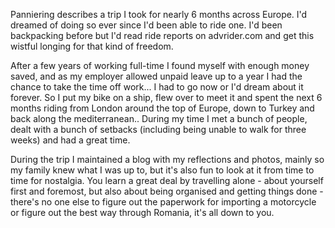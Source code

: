 Panniering describes a trip I took for nearly 6 months across Europe. I'd dreamed of doing so ever since I'd been able to ride one. I'd been backpacking before but I'd read ride reports on advrider.com and get this wistful longing for that kind of freedom.

After a few years of working full-time I found myself with enough money saved, and as my employer allowed unpaid leave up to a year I had the chance to take the time off work... I had to go now or I'd dream about it forever. So I put my bike on a ship, flew over to meet it and spent the next 6 months riding from London around the top of Europe, down to Turkey and back along the mediterranean.. During my time I met a bunch of people, dealt with a bunch of setbacks (including being unable to walk for three weeks) and had a great time.

During the trip I maintained a blog with my reflections and photos, mainly so my family knew what I was up to, but it's also fun to look at it from time to time for nostalgia. You learn a great deal by travelling alone - about yourself first and foremost, but also about being organised and getting things done - there's no one else to figure out the paperwork for importing a motorcycle or figure out the best way through Romania, it's all down to you.
